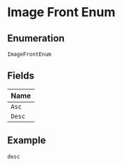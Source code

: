 
# Image Front Enum

## Enumeration

`ImageFrontEnum`

## Fields

| Name |
|  --- |
| `Asc` |
| `Desc` |

## Example

```
desc
```

